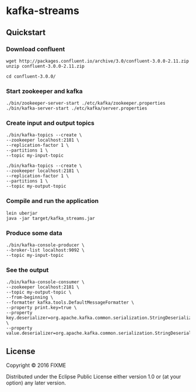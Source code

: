 # kafka-streams

## Quickstart

### Download confluent
```
wget http://packages.confluent.io/archive/3.0/confluent-3.0.0-2.11.zip
unzip confluent-3.0.0-2.11.zip

cd confluent-3.0.0/
```

### Start zookeeper and kafka
```
./bin/zookeeper-server-start ./etc/kafka/zookeeper.properties
./bin/kafka-server-start ./etc/kafka/server.properties
```

### Create input and output topics
```
./bin/kafka-topics --create \
--zookeeper localhost:2181 \
--replication-factor 1 \
--partitions 1 \
--topic my-input-topic

./bin/kafka-topics --create \
--zookeeper localhost:2181 \
--replication-factor 1 \
--partitions 1 \
--topic my-output-topic
```

### Compile and run the application
```
lein uberjar
java -jar target/kafka_streams.jar
```

### Produce some data
```
./bin/kafka-console-producer \
--broker-list localhost:9092 \
--topic my-input-topic
```

### See the output
```
./bin/kafka-console-consumer \
--zookeeper localhost:2181 \
--topic my-output-topic \
--from-beginning \
--formatter kafka.tools.DefaultMessageFormatter \
--property print.key=true \
--property key.deserializer=org.apache.kafka.common.serialization.StringDeserializer \
--property value.deserializer=org.apache.kafka.common.serialization.StringDeserializer
```

## License

Copyright © 2016 FIXME

Distributed under the Eclipse Public License either version 1.0 or (at
your option) any later version.
